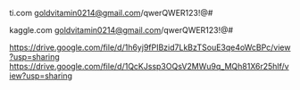 
ti.com     goldvitamin0214@gmail.com/qwerQWER123!@#


kaggle.com goldvitamin0214@gmail.com/qwerQWER123!@#


https://drive.google.com/file/d/1h6yj9fPIBzid7LkBzTSouE3qe4oWcBPc/view?usp=sharing
https://drive.google.com/file/d/1QcKJssp3OQsV2MWu9q_MQh81X6r25hlf/view?usp=sharing
